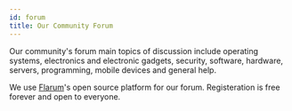 ```yaml
---
id: forum
title: Our Community Forum
---
```


Our community's forum main topics of discussion include operating systems, electronics and electronic gadgets, security, software, hardware, servers, programming, mobile devices and general help. 

We use [Flarum](https://flarum.org/)'s open source platform for our forum. Registeration is free forever and open to everyone.
